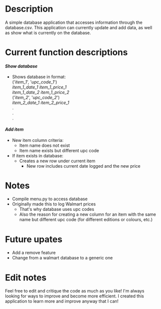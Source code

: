 # Description
A simple database application that accesses information through the database.csv. This application can currently update and add data, as well as show what is currently on the database.

# Current function descriptions
#### _Show database_ ####
* Shows database in format:  
('_item_1_', '_upc_code_1_')  
_item_1_date_1_  _item_1_price_1_  
_item_1_date_2_  _item_1_price_2_  
('_item_2_', '_upc_code_2_')  
_item_2_date_1_  _item_2_price_1_  
.  
.  
.  

#### _Add item_ ####
* New item column criteria:
	* Item name does not exist
	* Item name exists but different upc code
* If item exists in database:
	* Creates a new row under current item
		* New row includes current date logged and the new price
	
# Notes
* Compile menu.py to access database
* Originally made this to log Walmart prices
	* That's why database uses upc codes
	* Also the reason for creating a new column for an item with the same name but different upc code (for different editions or colours, etc.)

# Future upates
- Add a remove feature
- Change from a walmart database to a generic one

# Edit notes
Feel free to edit and critique the code as much as you like! I'm always looking for ways to improve and become more efficient. I created this application to learn more and improve anyway that I can!  

